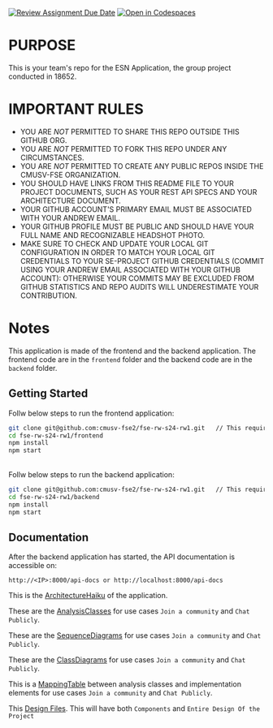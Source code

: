 [![Review Assignment Due Date](https://classroom.github.com/assets/deadline-readme-button-24ddc0f5d75046c5622901739e7c5dd533143b0c8e959d652212380cedb1ea36.svg)](https://classroom.github.com/a/plGga9zy)
[![Open in Codespaces](https://classroom.github.com/assets/launch-codespace-7f7980b617ed060a017424585567c406b6ee15c891e84e1186181d67ecf80aa0.svg)](https://classroom.github.com/open-in-codespaces?assignment_repo_id=13560505)

# PURPOSE

This is your team's repo for the ESN Application, the group project conducted in 18652.

# IMPORTANT RULES

- YOU ARE _NOT_ PERMITTED TO SHARE THIS REPO OUTSIDE THIS GITHUB ORG.
- YOU ARE _NOT_ PERMITTED TO FORK THIS REPO UNDER ANY CIRCUMSTANCES.
- YOU ARE _NOT_ PERMITTED TO CREATE ANY PUBLIC REPOS INSIDE THE CMUSV-FSE ORGANIZATION.
- YOU SHOULD HAVE LINKS FROM THIS README FILE TO YOUR PROJECT DOCUMENTS, SUCH AS YOUR REST API SPECS AND YOUR ARCHITECTURE DOCUMENT.
- YOUR GITHUB ACCOUNT'S PRIMARY EMAIL MUST BE ASSOCIATED WITH YOUR ANDREW EMAIL.
- YOUR GITHUB PROFILE MUST BE PUBLIC AND SHOULD HAVE YOUR FULL NAME AND RECOGNIZABLE HEADSHOT PHOTO.
- MAKE SURE TO CHECK AND UPDATE YOUR LOCAL GIT CONFIGURATION IN ORDER TO MATCH YOUR LOCAL GIT CREDENTIALS TO YOUR SE-PROJECT GITHUB CREDENTIALS (COMMIT USING YOUR ANDREW EMAIL ASSOCIATED WITH YOUR GITHUB ACCOUNT): OTHERWISE YOUR COMMITS MAY BE EXCLUDED FROM GITHUB STATISTICS AND REPO AUDITS WILL UNDERESTIMATE YOUR CONTRIBUTION.

# Notes

This application is made of the frontend and the backend application. The frontend code are in the `frontend` folder and the backend code are in the `backend` folder.

## Getting Started

Follw below steps to run the frontend application:

```bash
git clone git@github.com:cmusv-fse2/fse-rw-s24-rw1.git   // This requires SSH keys already setup.
cd fse-rw-s24-rw1/frontend
npm install
npm start
```

<br>
Follw below steps to run the backend application:

```bash
git clone git@github.com:cmusv-fse2/fse-rw-s24-rw1.git   // This requires SSH keys already setup.
cd fse-rw-s24-rw1/backend
npm install
npm start
```

## Documentation

After the backend application has started, the API documentation is accessible on:

```
http://<IP>:8000/api-docs or http://localhost:8000/api-docs
```

This is the [ArchitectureHaiku](https://drive.google.com/file/d/1Kf4iAK2ZxRx-xaOla8Gzc3Zp4eab_RSz/view) of the application.

These are the [AnalysisClasses](https://docs.google.com/document/d/1VFcpOEG1Exxgjf78wP2nl9l7Kc4ffG-Qa23HQuFMWpY/edit) for use cases `Join a community` and `Chat Publicly`.

These are the [SequenceDiagrams](https://docs.google.com/document/d/1VFcpOEG1Exxgjf78wP2nl9l7Kc4ffG-Qa23HQuFMWpY/edit) for use cases `Join a community` and `Chat Publicly`.

These are the [ClassDiagrams](https://docs.google.com/document/d/1VFcpOEG1Exxgjf78wP2nl9l7Kc4ffG-Qa23HQuFMWpY/edit) for use cases `Join a community` and `Chat Publicly`.

This is a [MappingTable](https://docs.google.com/document/d/1jW3Y2eGU3pfw1l2bJHaQQbDvnIDXfb0PcHG6AtToKjE/edit?usp=drivesdk) between analysis classes and implementation elements for use cases `Join a community` and `Chat Publicly`.

This [Design Files](https://www.figma.com/files/project/202268947/FSE-RW1?fuid=984761051782459304). This will have both `Components` and `Entire Design Of the Project`
